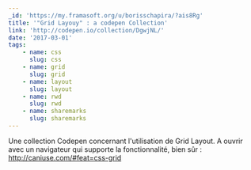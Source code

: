 ```yaml
---
_id: 'https://my.framasoft.org/u/borisschapira/?ais8Rg'
title: '"Grid Layouy" : a codepen Collection'
link: 'http://codepen.io/collection/DgwjNL/'
date: '2017-03-01'
tags:
    - name: css
      slug: css
    - name: grid
      slug: grid
    - name: layout
      slug: layout
    - name: rwd
      slug: rwd
    - name: sharemarks
      slug: sharemarks
---
```


<div class="markdown"><p>Une collection Codepen concernant l'utilisation de Grid Layout. A ouvrir avec un navigateur qui supporte la fonctionnalité, bien sûr : <a href="http://caniuse.com/#feat=css-grid">http://caniuse.com/#feat=css-grid</a>
</p></div>
